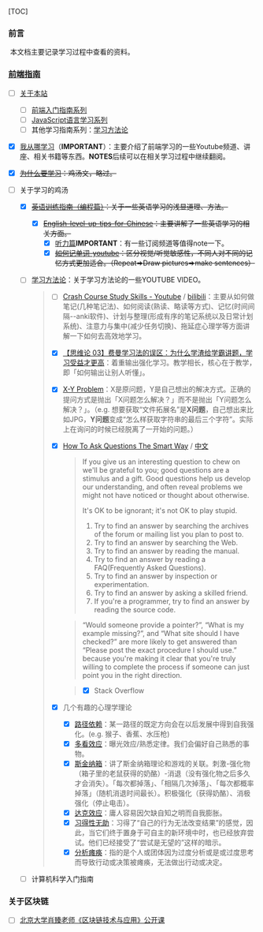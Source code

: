 [TOC]

### 前言

​		本文档主要记录学习过程中查看的资料。

### [前端指南](https://fe.rualc.com/)

- [ ] [关于本站](https://fe.rualc.com/note/)

  - [ ] [前端入门指南系列](https://fe.rualc.com/note/fe-development-cookbook.html)
  - [ ] [JavaScript语言学习系列](https://fe.rualc.com/note/js-foundation.html)
  - [ ] 其他学习指南系列：[学习方法论](https://fe.rualc.com/note/js-foundation.html)

- [x] [我从哪学习](https://fe.rualc.com/note/study-methodology.html)（**IMPORTANT**）：主要介绍了前端学习的一些Youtube频道、讲座、相关书籍等东西。**NOTES**后续可以在相关学习过程中继续翻阅。

- [x] ~~[为什么要学习](https://fe.rualc.com/note/study-the-only-way.html)：鸡汤文，略过。~~

- [ ] 关于学习的鸡汤

  - [x] ~~[英语训练指南（编程篇）](https://fe.rualc.com/note/english-using.html)：关于一些英语学习的浅显道理、方法。~~

    - [x] ~~[English-level-up-tips-for-Chinese](https://byoungd.gitbook.io/english-level-up-tips/)：主要讲解了一些英语学习的相关方面。~~
      - [x] [听力篇](https://byoungd.gitbook.io/english-level-up-tips/part-i/3-listening)**IMPORTANT**：有一些订阅频道等值得note一下。
      - [x] ~~[如何记单词-youtube](https://www.youtube.com/watch?v=JuoqE2lpRUM)：区分视觉/听觉敏感性，不同人对不同的记忆方式更加适合。（Repeat=>Draw pictures=>make sentences）~~

  - [ ] [学习方法论](https://fe.rualc.com/note/study-methodology.html)：关于学习方法论的一些YOUTUBE VIDEO。

    > - [ ] [Crash Course Study Skills - Youtube](https://www.youtube.com/watch?v=WAIUkjsZ5xQ&list=PL8dPuuaLjXtNcAJRf3bE1IJU6nMfHj86W&index=3) / [bilibili](https://www.bilibili.com/video/av16785517)：主要从如何做笔记(几种笔记法)、如何阅读(熟读、略读等方式)、记忆(时间间隔--anki软件)、计划与整理(形成有序的笔记系统以及日常计划系统)、注意力与集中(减少任务切换)、拖延症心理学等方面讲解一下如何去高效地学习。
    >
    > - [x] [【思维论 03】费曼学习法的误区：为什么学渣给学霸讲题，学习受益才更高](https://www.bilibili.com/video/av88910392)：着重输出强化学习。教学相长，核心在于教学，即「如何输出让别人听懂」。
    >
    > - [x] [X-Y Problem](https://coolshell.cn/articles/10804.html)：X是原问题，Y是自己想出的解决方式。正确的提问方式是抛出「X问题怎么解决？」而不是抛出「Y问题怎么解决？」。（e.g. 想要获取“文件拓展名”是**X问题**，自己想出来比如JPG，**Y问题**变成“怎么样获取字符串的最后三个字符”。实际上在询问的时候已经脱离了一开始的问题。）
    >
    > - [x] [How To Ask Questions The Smart Way](http://www.catb.org/~esr/faqs/smart-questions.html) / [中文](https://github.com/ryanhanwu/How-To-Ask-Questions-The-Smart-Way/blob/master/README-zh_CN.md)
    >
    >   > If you give us an interesting question to chew on we'll be grateful to you; good questions are a stimulus and a gift. Good questions help us develop our understanding, and often reveal problems we might not have noticed or thought about otherwise.
    >   >
    >   > It's OK to be ignorant; it's not OK to play stupid.
    >   >
    >   > 1. Try to find an answer by searching the archives of the forum or mailing list you plan to post to.
    >   > 2. Try to find an answer by searching the Web.
    >   > 3. Try to find an answer by reading the manual.
    >   > 4. Try to find an answer by reading a FAQ(Frequently Asked Questions).
    >   > 5. Try to find an answer by inspection or experimentation.
    >   > 6. Try to find an answer by asking a skilled friend.
    >   > 7. If you're a programmer, try to find an answer by reading the source code.
    >
    >   > “Would someone provide a pointer?”, “What is my example missing?”, and “What site should I have checked?” are more likely to get answered than “Please post the exact procedure I should use.” because you're making it clear that you're truly willing to complete the process if someone can just point you in the right direction.
    >
    >   > - [x] Stack Overflow
    >
    > - [x] 几个有趣的心理学理论
    >
    >   - [x] [路径依赖](https://wiki.mbalib.com/wiki/%E8%B7%AF%E5%BE%84%E4%BE%9D%E8%B5%96)：某一路径的既定方向会在以后发展中得到自我强化。(e.g. 猴子、香蕉、水压枪)
    >   - [x] [多看效应](https://wiki.mbalib.com/wiki/%E5%A4%9A%E7%9C%8B%E6%95%88%E5%BA%94)：曝光效应/熟悉定律。我们会偏好自己熟悉的事物。
    >   - [x] [斯金纳箱](https://www.gcores.com/radios/97874/timelines?pi=1)：讲了斯金纳箱理论和游戏的关联。刺激-强化物（箱子里的老鼠获得的奶酪）-消退（没有强化物之后多久才会消失）。「每次都掉落」、「相隔几次掉落」、「每次都概率掉落」（随机消退时间最长）。积极强化（获得奶酪）、消极强化（停止电击）。
    >   - [x] [达克效应](https://zh.wikipedia.org/wiki/%E9%84%A7%E5%AF%A7-%E5%85%8B%E9%AD%AF%E6%A0%BC%E6%95%88%E6%87%89)：庸人容易因欠缺自知之明而自我膨胀。
    >   - [x] [习得性无助](https://www.zhihu.com/question/26518056)：习得了“自己的行为无法改变结果”的感觉，因此，当它们终于置身于可自主的新环境中时，也已经放弃尝试。他们已经接受了“尝试是无望的”这样的暗示。
    >   - [x] [分析瘫痪](https://zh.wikipedia.org/wiki/%E5%88%86%E6%9E%90%E7%99%B1%E7%98%93)：指的是个人或团体因为过度分析或是或过度思考而导致行动或决策被瘫痪，无法做出行动或决定。

  - [ ] 计算机科学入门指南

### 关于区块链

- [ ] [北京大学肖臻老师《区块链技术与应用》公开课](https://www.bilibili.com/video/BV1Vt411X7JF?p=2)

